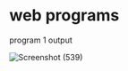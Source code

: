 # web programs
 program 1 output
 
![Screenshot (539)](https://github.com/Rashmik321/example1.html/assets/136754960/edf139ad-b46e-4d83-b5b5-40216b0ef6c6)
